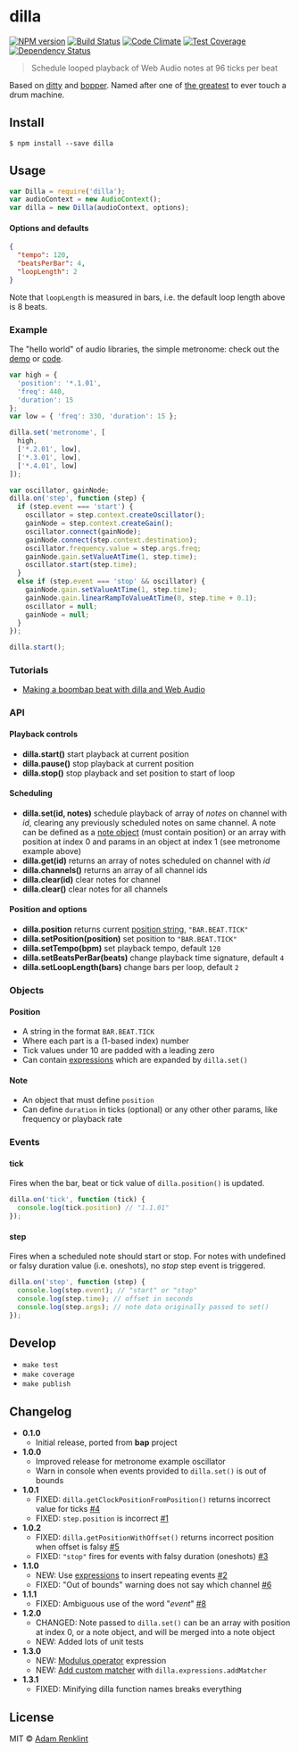 # dilla

[![NPM version](https://badge.fury.io/js/dilla.png)](http://badge.fury.io/js/dilla) [![Build Status](https://travis-ci.org/adamrenklint/dilla.svg)](https://travis-ci.org/adamrenklint/dilla) [![Code Climate](https://codeclimate.com/github/adamrenklint/dilla.png)](https://codeclimate.com/github/adamrenklint/dilla) [![Test Coverage](https://codeclimate.com/github/adamrenklint/dilla/badges/coverage.svg)](https://codeclimate.com/github/adamrenklint/dilla) [![Dependency Status](https://david-dm.org/adamrenklint/dilla.png?theme=shields.io)](https://david-dm.org/adamrenklint/dilla)

> Schedule looped playback of Web Audio notes at 96 ticks per beat

Based on [ditty](https://github.com/mmckegg/ditty) and [bopper](https://github.com/mmckegg/bopper). Named after one of [the greatest](http://en.wikipedia.org/wiki/J_Dilla) to ever touch a drum machine.

## Install

```
$ npm install --save dilla
```

## Usage

```javascript
var Dilla = require('dilla');
var audioContext = new AudioContext();
var dilla = new Dilla(audioContext, options);
```

#### Options and defaults

```json
{
  "tempo": 120,
  "beatsPerBar": 4,
  "loopLength": 2
}
```

Note that ```loopLength``` is measured in bars, i.e. the default loop length above is 8 beats.

### Example

The "hello world" of audio libraries, the simple metronome: check out the [demo](http://adamrenklint.github.io/dilla) or [code](https://github.com/adamrenklint/dilla/blob/master/example.js).

```javascript
var high = {
  'position': '*.1.01',
  'freq': 440,
  'duration': 15
};
var low = { 'freq': 330, 'duration': 15 };

dilla.set('metronome', [
  high,
  ['*.2.01', low],
  ['*.3.01', low],
  ['*.4.01', low]
]);

var oscillator, gainNode;
dilla.on('step', function (step) {
  if (step.event === 'start') {
    oscillator = step.context.createOscillator();
    gainNode = step.context.createGain();
    oscillator.connect(gainNode);
    gainNode.connect(step.context.destination);
    oscillator.frequency.value = step.args.freq;
    gainNode.gain.setValueAtTime(1, step.time);
    oscillator.start(step.time);
  }
  else if (step.event === 'stop' && oscillator) {
    gainNode.gain.setValueAtTime(1, step.time);
    gainNode.gain.linearRampToValueAtTime(0, step.time + 0.1);
    oscillator = null;
    gainNode = null;
  }
});

dilla.start();
```

### Tutorials

- [Making a boombap beat with dilla and Web Audio](http://adamrenklint.com/making-boombap-beat-with-dilla/)

### API

#### Playback controls

- **dilla.start()** start playback at current position
- **dilla.pause()** stop playback at current position
- **dilla.stop()** stop playback and set position to start of loop

#### Scheduling

- **dilla.set(id, notes)** schedule playback of array of *notes* on channel with *id*, clearing any previously scheduled notes on same channel. A note can be defined as a [note object](#note) (must contain position) or an array with position at index 0 and params in an object at index 1 (see metronome example above)
- **dilla.get(id)** returns an array of notes scheduled on channel with *id*
- **dilla.channels()** returns an array of all channel ids
- **dilla.clear(id)** clear notes for channel
- **dilla.clear()** clear notes for all channels

#### Position and options

- **dilla.position** returns current [position string](#position), ```"BAR.BEAT.TICK"```
- **dilla.setPosition(position)** set position to ```"BAR.BEAT.TICK"```
- **dilla.setTempo(bpm)** set playback tempo, default ```120```
- **dilla.setBeatsPerBar(beats)** change playback time signature, default ```4```
- **dilla.setLoopLength(bars)** change bars per loop, default ```2```

### Objects

#### Position

- A string in the format ```BAR.BEAT.TICK```
- Where each part is a (1-based index) number
- Tick values under 10 are padded with a leading zero
- Can contain [expressions](https://github.com/adamrenklint/dilla-expressions) which are expanded by ```dilla.set()```

#### Note

- An object that must define ```position```
- Can define ```duration``` in ticks (optional) or any other other params, like frequency or playback rate

### Events

#### tick

Fires when the bar, beat or tick value of ```dilla.position()``` is updated.

```javascript
dilla.on('tick', function (tick) {
  console.log(tick.position) // "1.1.01"
});
```

#### step

Fires when a scheduled note should start or stop. For notes with undefined or falsy duration value (i.e. oneshots), no *stop* step event is triggered.

```javascript
dilla.on('step', function (step) {
  console.log(step.event); // "start" or "stop"
  console.log(step.time); // offset in seconds
  console.log(step.args); // note data originally passed to set()
});
```

## Develop

- ```make test```
- ```make coverage```
- ```make publish```

## Changelog

- **0.1.0**
  - Initial release, ported from **bap** project
- **1.0.0**
  - Improved release for metronome example oscillator
  - Warn in console when events provided to ```dilla.set()``` is out of bounds
- **1.0.1**
  - FIXED: ```dilla.getClockPositionFromPosition()``` returns incorrect value for ticks [#4](https://github.com/adamrenklint/dilla/issues/4)
  - FIXED: ```step.position``` is incorrect [#1](https://github.com/adamrenklint/dilla/issues/1)
- **1.0.2**
  - FIXED: ```dilla.getPositionWithOffset()``` returns incorrect position when offset is falsy [#5](https://github.com/adamrenklint/dilla/issues/5)
  - FIXED: ```"stop"``` fires for events with falsy duration (oneshots) [#3](https://github.com/adamrenklint/dilla/issues/3)
- **1.1.0**
  - NEW: Use [expressions](https://www.npmjs.com/package/dilla-expressions) to insert repeating events [#2](https://github.com/adamrenklint/dilla/issues/2)
  - FIXED: "Out of bounds" warning does not say which channel [#6](https://github.com/adamrenklint/dilla/issues/6)
- **1.1.1**
  - FIXED: Ambiguous use of the word "*event*" [#8](https://github.com/adamrenklint/dilla/issues/8)
- **1.2.0**
  - CHANGED: Note passed to ```dilla.set()``` can be an array with position at index 0, or a note object, and will be merged into a note object
  - NEW: Added lots of unit tests
- **1.3.0**
  - NEW: [Modulus operator](https://github.com/adamrenklint/dilla-expressions#modulus) expression
  - NEW: [Add custom matcher](https://github.com/adamrenklint/dilla-expressions#custom-matchers) with ```dilla.expressions.addMatcher```
- **1.3.1**
  - FIXED: Minifying dilla function names breaks everything

## License

MIT © [Adam Renklint](http://adamrenklint.com)
